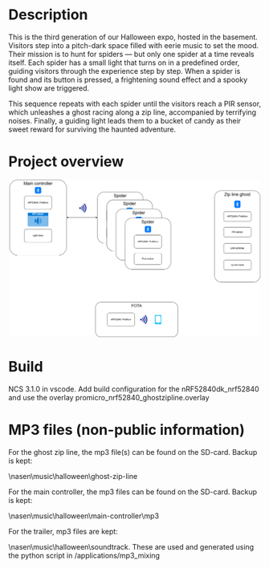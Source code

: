 # Description
This is the third generation of our Halloween expo, hosted in the basement. Visitors step into a pitch-dark space filled with eerie music to set the mood. Their mission is to hunt for spiders — but only one spider at a time reveals itself. Each spider has a small light that turns on in a predefined order, guiding visitors through the experience step by step. When a spider is found and its button is pressed, a frightening sound effect and a spooky light show are triggered.

This sequence repeats with each spider until the visitors reach a PIR sensor, which unleashes a ghost racing along a zip line, accompanied by terrifying noises. Finally, a guiding light leads them to a bucket of candy as their sweet reward for surviving the haunted adventure.

# Project overview

<p align="center">
  <img src="./images/overview.png" alt="Overview of the Halloween Expo" width="500"/>
</p>

# Build
NCS 3.1.0 in vscode.
Add build configuration for the nRF52840dk_nrf52840 and use the overlay promicro_nrf52840_ghostzipline.overlay

# MP3 files (non-public information)
For the ghost zip line, the mp3 file(s) can be found on the SD-card. Backup is kept:

\\nasen\music\halloween\ghost-zip-line

For the main controller, the mp3 files can be found on the SD-card. Backup is kept: 

\\nasen\music\halloween\main-controller\mp3

For the trailer, mp3 files are kept:

\\nasen\music\halloween\soundtrack. These are used and generated using the python script in /applications/mp3_mixing


